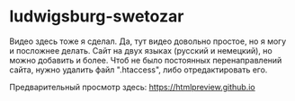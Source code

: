 # ludwigsburg-swetozar
Видео здесь тоже я сделал. Да, тут видео довольно простое, но я могу и посложнее делать.
Сайт на двух языках (русский и немецкий), но можно добавить и более.
Чтоб не было постоянных перенаправлений сайта, нужно удалить файл ".htaccess", либо отредактировать его.

Предварительный просмотр здесь: https://htmlpreview.github.io
